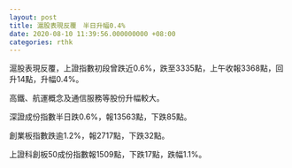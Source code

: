 ```yaml
---
layout: post
title: 滬股表現反覆　半日升幅0.4%
date: 2020-08-10 11:39:56.000000000 +08:00
categories: rthk
---
```


滬股表現反覆，上證指數初段曾跌近0.6%，跌至3335點，上午收報3368點，回升14點，升幅0.4%。

高鐵、航運概念及通信服務等股份升幅較大。

深證成份指數半日跌0.6%，報13563點，下跌85點。

創業板指數跌逾1.2%，報2717點，下跌32點。

上證科創板50成份指數報1509點，下跌17點，跌幅1.1%。
